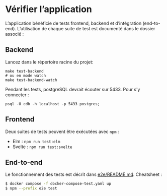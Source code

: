 # Vérifier l’application

L’application bénéficie de tests frontend, backend et d’intégration (end-to-end). L’utilisation de chaque suite de test est documenté dans le dossier associé :

## Backend

Lancez dans le répertoire racine du projet:
```
make test-backend
# ou en mode watch
make test-backend-watch
```
Pendant les tests, postgreSQL devrait écouter sur 5433. Pour s'y connecter :

    psql -U cdb -h localhost -p 5433 postgres;


## Frontend

Deux suites de tests peuvent être exécutées avec `npm` :

- Elm : `npm run test:elm`
- Svelte : `npm run test:svelte`

## End-to-end

Le fonctionnement des tests est décrit dans [e2e/README.md](e2e/README.md).
Cheatsheet :
```bash
$ docker compose -f docker-compose-test.yaml up
$ npm --prefix e2e test
```

